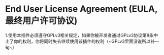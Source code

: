 # End User License Agreement (EULA,最终用户许可协议)

1.使用本插件必须遵守GPLv3相关规定，如果你被开发者通过GPLv3协议第8条中止了你的权利，你将同时失去继续使用该插件的权利（~GPLv3里面没说所以补一句~）
